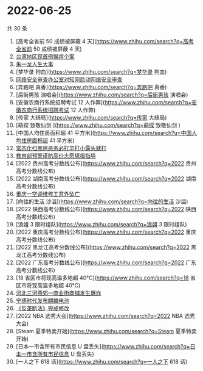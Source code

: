# 2022-06-25

共 30 条

<!-- BEGIN -->
<!-- 最后更新时间 Sat Jun 25 2022 14:06:52 GMT+0800 (China Standard Time) -->

1. [高考全省前 50 成绩被屏蔽 4 天](https://www.zhihu.com/search?q=高考全省前 50 成绩被屏蔽 4 天)
1. [台湾地区现首例猴痘个案](https://www.zhihu.com/search?q=台湾地区现首例猴痘个案)
1. [朱一龙人生大事](https://www.zhihu.com/search?q=朱一龙人生大事)
1. [梦华录 狗血](https://www.zhihu.com/search?q=梦华录 狗血)
1. [网络安全审查办公室对知网启动网络安全审查](https://www.zhihu.com/search?q=网络安全审查办公室对知网启动网络安全审查)
1. [奔跑吧 真香](https://www.zhihu.com/search?q=奔跑吧 真香)
1. [后街男孩 演唱会](https://www.zhihu.com/search?q=后街男孩 演唱会)
1. [安徽农商行系统招聘考试 12 人作弊](https://www.zhihu.com/search?q=安徽农商行系统招聘考试 12 人作弊)
1. [传家 大结局](https://www.zhihu.com/search?q=传家 大结局)
1. [萌探 致敬仙剑 ](https://www.zhihu.com/search?q=萌探 致敬仙剑 )
1. [中国人均住房面积超 41 平方米](https://www.zhihu.com/search?q=中国人均住房面积超 41 平方米)
1. [常态化扫黑除恶务必打早打小露头就打](https://www.zhihu.com/search?q=常态化扫黑除恶务必打早打小露头就打)
1. [教育部预警谨防高价志愿填报指导](https://www.zhihu.com/search?q=教育部预警谨防高价志愿填报指导)
1. [2022 贵州高考分数线公布](https://www.zhihu.com/search?q=2022 贵州高考分数线公布)
1. [2022 湖南高考分数线公布](https://www.zhihu.com/search?q=2022 湖南高考分数线公布)
1. [重庆一空调维修工意外坠亡](https://www.zhihu.com/search?q=重庆一空调维修工意外坠亡)
1. [向往的生活 沙溢](https://www.zhihu.com/search?q=向往的生活 沙溢)
1. [2022 陕西高考分数线公布](https://www.zhihu.com/search?q=2022 陕西高考分数线公布)
1. [浪姐 3 限时组队](https://www.zhihu.com/search?q=浪姐 3 限时组队)
1. [2022 重庆高考分数线公布](https://www.zhihu.com/search?q=2022 重庆高考分数线公布)
1. [2022 黑龙江高考分数线公布](https://www.zhihu.com/search?q=2022 黑龙江高考分数线公布)
1. [2022 广东高考分数线公布](https://www.zhihu.com/search?q=2022 广东高考分数线公布)
1. [18 省区市将现高温多地超 40℃](https://www.zhihu.com/search?q=18 省区市将现高温多地超 40℃)
1. [河北三河燕郊一商业街商铺发生爆炸](https://www.zhihu.com/search?q=河北三河燕郊一商业街商铺发生爆炸)
1. [宁德时代发布麒麟电池](https://www.zhihu.com/search?q=宁德时代发布麒麟电池)
1. [《反垄断法》完成修改](https://www.zhihu.com/search?q=《反垄断法》完成修改)
1. [2022 NBA 选秀大会](https://www.zhihu.com/search?q=2022 NBA 选秀大会)
1. [Steam 夏季特卖开始](https://www.zhihu.com/search?q=Steam 夏季特卖开始)
1. [日本一市含所有市民信息 U 盘丢失](https://www.zhihu.com/search?q=日本一市含所有市民信息 U 盘丢失)
1. [一人之下 618 话](https://www.zhihu.com/search?q=一人之下 618 话)

<!-- END -->
